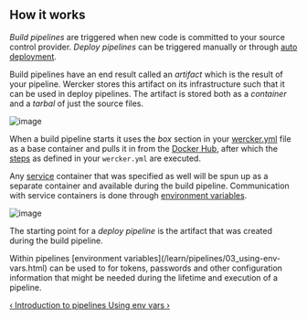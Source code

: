 ## How it works

*Build pipelines* are triggered when new code is committed to your source
control provider. *Deploy pipelines* can be triggered manually or through
[auto deployment](/docs/deploy/auto-deploy.html).

Build pipelines have an end result called an *artifact* which is the
result of your pipeline. Wercker stores this artifact on its
infrastructure such that it can be used in deploy pipelines. The
artifact is stored both as a *container* and a *tarbal* of just the source
files.

![image](/images/pipeline-build.png)

When a build pipeline starts it uses the *box* section in your
[wercker.yml](/learn/wercker-yml/01_introduction.html) file as a base container and pulls it in from the
[Docker Hub](/learn/containers/02_docker-hub.html), after which the
[steps](/learn/steps/01_introduction.html) as defined in your `wercker.yml` are executed.

Any [service](/learn/wercker-yml/02_sections.html#services)
container that was specified as well will be spun up as a separate
container and available during the build pipeline. Communication with
service containers is done through [environment variables](/learn/containers/03_using-containers.html).

![image](/images/pipeline-service.png)

The starting point for a *deploy pipeline* is the artifact that was
created during the build pipeline.

Within pipelines [environment variables](/learn/pipelines/03_using-env-
vars.html) can be used to for tokens, passwords and other configuration
information that might be needed during the lifetime and execution of a
pipeline.

[&lsaquo; Introduction to pipelines ](/learn/pipelines/01_introduction.html "nav previous pipelines")
[Using env vars &rsaquo;](/learn/pipelines/03_using-env-vars.html "nav next pipelines")
